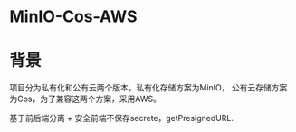 # MinIO-Cos-AWS

# 背景
项目分为私有化和公有云两个版本，私有化存储方案为MinIO， 公有云存储方案为Cos，为了兼容这两个方案，采用AWS。

基于前后端分离 + 安全前端不保存secrete，getPresignedURL.

